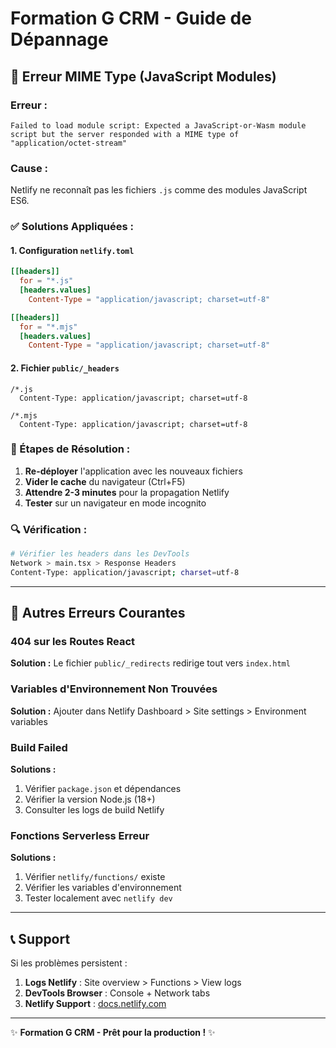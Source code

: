 # Formation G CRM - Guide de Dépannage

## 🚨 Erreur MIME Type (JavaScript Modules)

### **Erreur :**
```
Failed to load module script: Expected a JavaScript-or-Wasm module script but the server responded with a MIME type of "application/octet-stream"
```

### **Cause :**
Netlify ne reconnaît pas les fichiers `.js` comme des modules JavaScript ES6.

### **✅ Solutions Appliquées :**

#### 1. **Configuration `netlify.toml`**
```toml
[[headers]]
  for = "*.js"
  [headers.values]
    Content-Type = "application/javascript; charset=utf-8"

[[headers]]
  for = "*.mjs"
  [headers.values]
    Content-Type = "application/javascript; charset=utf-8"
```

#### 2. **Fichier `public/_headers`**
```
/*.js
  Content-Type: application/javascript; charset=utf-8

/*.mjs
  Content-Type: application/javascript; charset=utf-8
```

### **🔄 Étapes de Résolution :**

1. **Re-déployer** l'application avec les nouveaux fichiers
2. **Vider le cache** du navigateur (Ctrl+F5)
3. **Attendre 2-3 minutes** pour la propagation Netlify
4. **Tester** sur un navigateur en mode incognito

### **🔍 Vérification :**
```bash
# Vérifier les headers dans les DevTools
Network > main.tsx > Response Headers
Content-Type: application/javascript; charset=utf-8
```

---

## 🚨 Autres Erreurs Courantes

### **404 sur les Routes React**
**Solution :** Le fichier `public/_redirects` redirige tout vers `index.html`

### **Variables d'Environnement Non Trouvées**
**Solution :** Ajouter dans Netlify Dashboard > Site settings > Environment variables

### **Build Failed**
**Solutions :**
1. Vérifier `package.json` et dépendances
2. Vérifier la version Node.js (18+)
3. Consulter les logs de build Netlify

### **Fonctions Serverless Erreur**
**Solutions :**
1. Vérifier `netlify/functions/` existe
2. Vérifier les variables d'environnement
3. Tester localement avec `netlify dev`

---

## 📞 Support

Si les problèmes persistent :
1. **Logs Netlify** : Site overview > Functions > View logs
2. **DevTools Browser** : Console + Network tabs
3. **Netlify Support** : [docs.netlify.com](https://docs.netlify.com)

---

✨ **Formation G CRM - Prêt pour la production !** ✨
